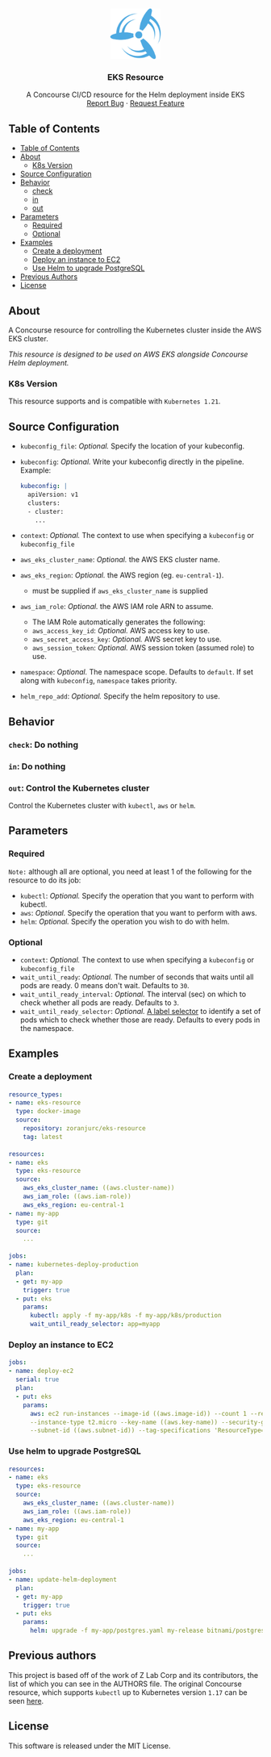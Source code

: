 <!-- PROJECT LOGO -->
<br />
<p align="center">
  <a href="https://github.com/zoranjurcevic/eks-resource">
    <img src="docs/img/concourse.png" alt="Logo" width="100" height="100">
  </a>

  <h3 align="center">EKS Resource</h3>

  <p align="center">
    A Concourse CI/CD resource for the Helm deployment inside EKS
    <br />
    <a href="https://github.com/zoranjurcevic/eks-resource/issues/new?assignees=&labels=Bug&template=bug.md&title=%5BBUG%5D+">Report Bug</a>
    ·
    <a href="https://github.com/zoranjurcevic/eks-resource/issues/new?assignees=&labels=&template=feature.md&title=%5BFeature%5D+">Request Feature</a>
  </p>
</p>

## Table of Contents

- [Table of Contents](#table-of-contents)
- [About](#about)
  - [K8s Version](#k8s-version)
- [Source Configuration](#source-configuration)
- [Behavior](#behavior)
  - [check](#check-do-nothing)
  - [in](#in-do-nothing)
  - [out](#out-control-the-kubernetes-cluster)
- [Parameters](#parameters)
  - [Required](#required)
  - [Optional](#optional)
- [Examples](#examples)
  - [Create a deployment](#create-a-deployment)
  - [Deploy an instance to EC2](#deploy-an-instance-to-ec2)
  - [Use Helm to upgrade PostgreSQL](#use-helm-to-upgrade-postgresql)
- [Previous Authors](#previous-authors)
- [License](#license)

## About

A Concourse resource for controlling the Kubernetes cluster inside the AWS EKS cluster.

*This resource is designed to be used on AWS EKS alongside Concourse Helm deployment.*

### K8s Version

This resource supports and is compatible with `Kubernetes 1.21`.

## Source Configuration

- `kubeconfig_file`: *Optional.* Specify the location of your kubeconfig.
- `kubeconfig`: *Optional.* Write your kubeconfig directly in the pipeline. Example:

    ```yaml
    kubeconfig: |
      apiVersion: v1
      clusters:
      - cluster:
        ...
    ```

- `context`: *Optional.* The context to use when specifying a `kubeconfig` or `kubeconfig_file`
- `aws_eks_cluster_name`: *Optional.* the AWS EKS cluster name.
- `aws_eks_region`: *Optional.* the AWS region (eg. `eu-central-1`).
  - must be supplied if `aws_eks_cluster_name` is supplied
- `aws_iam_role`: *Optional.* the AWS IAM role ARN to assume.
  - The IAM Role automatically generates the following:
  - `aws_access_key_id`: *Optional.* AWS access key to use.
  - `aws_secret_access_key`: *Optional.* AWS secret key to use.
  - `aws_session_token`: *Optional.* AWS session token (assumed role) to use.
- `namespace`: *Optional.* The namespace scope. Defaults to `default`. If set along with `kubeconfig`, `namespace` takes priority.
- `helm_repo_add`: *Optional.* Specify the helm repository to use.

## Behavior

### `check`: Do nothing

### `in`: Do nothing

### `out`: Control the Kubernetes cluster

Control the Kubernetes cluster with `kubectl`, `aws` or `helm`.

## Parameters

### Required

`Note:` although all are optional, you need at least 1 of the following for the resource to do its job:

- `kubectl`: *Optional.* Specify the operation that you want to perform with kubectl.
- `aws`: *Optional.* Specify the operation that you want to perform with aws.
- `helm`: *Optional.* Specify the operation you wish to do with helm.

### Optional

- `context`: *Optional.* The context to use when specifying a `kubeconfig` or `kubeconfig_file`
- `wait_until_ready`: *Optional.* The number of seconds that waits until all pods are ready. 0 means don't wait. Defaults to `30`.
- `wait_until_ready_interval`: *Optional.* The interval (sec) on which to check whether all pods are ready. Defaults to `3`.
- `wait_until_ready_selector`: *Optional.* [A label selector](https://kubernetes.io/docs/concepts/overview/working-with-objects/labels/#label-selectors) to identify a set of pods which to check whether those are ready. Defaults to every pods in the namespace.

## Examples

### Create a deployment

```yaml
resource_types:
- name: eks-resource
  type: docker-image
  source:
    repository: zoranjurc/eks-resource
    tag: latest

resources:
- name: eks
  type: eks-resource
  source: 
    aws_eks_cluster_name: ((aws.cluster-name))
    aws_iam_role: ((aws.iam-role))
    aws_eks_region: eu-central-1
- name: my-app
  type: git
  source:
    ...

jobs:
- name: kubernetes-deploy-production
  plan:
  - get: my-app
    trigger: true
  - put: eks
    params:
      kubectl: apply -f my-app/k8s -f my-app/k8s/production
      wait_until_ready_selector: app=myapp
```

### Deploy an instance to EC2

```yaml
jobs:
- name: deploy-ec2
  serial: true
  plan:
  - put: eks
    params:
      aws: ec2 run-instances --image-id ((aws.image-id)) --count 1 --region eu-central-1 \ 
      --instance-type t2.micro --key-name ((aws.key-name)) --security-group-ids ((aws.security-group)) \
      --subnet-id ((aws.subnet-id)) --tag-specifications 'ResourceType=instance,Tags=[{Key=Name,Value=demotest}]'
```

### Use helm to upgrade PostgreSQL

```yaml
resources:
- name: eks
  type: eks-resource
  source: 
    aws_eks_cluster_name: ((aws.cluster-name))
    aws_iam_role: ((aws.iam-role))
    aws_eks_region: eu-central-1
- name: my-app
  type: git
  source:
    ...

jobs:
- name: update-helm-deployment
  plan:
  - get: my-app
    trigger: true
  - put: eks
    params:
      helm: upgrade -f my-app/postgres.yaml my-release bitnami/postgresql
```

## Previous authors

This project is based off of the work of Z Lab Corp and its contributors, the list of which you can see in the AUTHORS file. The original Concourse resource, which supports `kubectl` up to Kubernetes version `1.17` can be seen [here](https://github.com/zlabjp/kubernetes-resource).

## License

This software is released under the MIT License.
